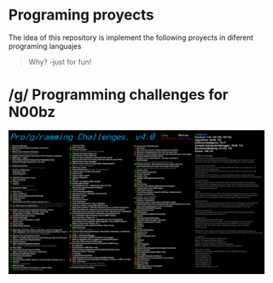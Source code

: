 # Programing proyects

The idea of this repository is implement the following proyects in diferent programing languajes

> Why? -just for fun!


# /g/ Programming challenges for N00bz

![projects](V4.png)
